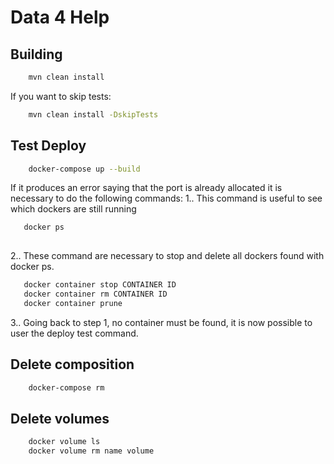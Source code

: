 # Data 4 Help

## Building

```sh
    mvn clean install
```

If you want to skip tests:

```sh
    mvn clean install -DskipTests
```

## Test Deploy
```sh
    docker-compose up --build
```
If it produces an error saying that the port is already allocated it is necessary to do the following commands:
1.. This command is useful to see which dockers are still running
```sh
   docker ps
    
```
2.. These command are necessary to stop and delete all dockers found with docker ps.
```sh
   docker container stop CONTAINER ID
   docker container rm CONTAINER ID 
   docker container prune
```
3.. Going back to step 1, no container must be found, it is now possible to user the deploy test command.
## Delete composition
```sh
    docker-compose rm 
```

## Delete volumes
```sh
    docker volume ls
    docker volume rm name volume
```